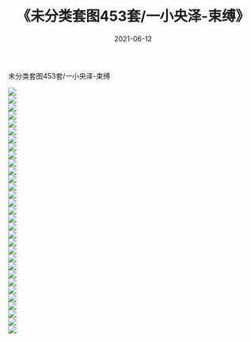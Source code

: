 ﻿---
layout: post
title:  《未分类套图453套/一小央泽-束缚》
date:   2021-06-12
img: http://pic.660000.xyz/1:/网络美图/2021/未分类套图453套/一小央泽-束缚/000.jpg
categories: [美女, 清纯, 唯美]
---

未分类套图453套/一小央泽-束缚

 ![](http://pic.660000.xyz/1:/网络美图/2021/未分类套图453套/一小央泽-束缚/001.jpg) <br>![](http://pic.660000.xyz/1:/网络美图/2021/未分类套图453套/一小央泽-束缚/002.jpg) <br>![](http://pic.660000.xyz/1:/网络美图/2021/未分类套图453套/一小央泽-束缚/003.jpg) <br>![](http://pic.660000.xyz/1:/网络美图/2021/未分类套图453套/一小央泽-束缚/004.jpg) <br>![](http://pic.660000.xyz/1:/网络美图/2021/未分类套图453套/一小央泽-束缚/005.jpg) <br>![](http://pic.660000.xyz/1:/网络美图/2021/未分类套图453套/一小央泽-束缚/006.jpg) <br>![](http://pic.660000.xyz/1:/网络美图/2021/未分类套图453套/一小央泽-束缚/007.jpg) <br>![](http://pic.660000.xyz/1:/网络美图/2021/未分类套图453套/一小央泽-束缚/008.jpg) <br>![](http://pic.660000.xyz/1:/网络美图/2021/未分类套图453套/一小央泽-束缚/009.jpg) <br>![](http://pic.660000.xyz/1:/网络美图/2021/未分类套图453套/一小央泽-束缚/010.jpg) <br>![](http://pic.660000.xyz/1:/网络美图/2021/未分类套图453套/一小央泽-束缚/011.jpg) <br>![](http://pic.660000.xyz/1:/网络美图/2021/未分类套图453套/一小央泽-束缚/012.jpg) <br>![](http://pic.660000.xyz/1:/网络美图/2021/未分类套图453套/一小央泽-束缚/013.jpg) <br>![](http://pic.660000.xyz/1:/网络美图/2021/未分类套图453套/一小央泽-束缚/014.jpg) <br>![](http://pic.660000.xyz/1:/网络美图/2021/未分类套图453套/一小央泽-束缚/015.jpg) <br>![](http://pic.660000.xyz/1:/网络美图/2021/未分类套图453套/一小央泽-束缚/016.jpg) <br>![](http://pic.660000.xyz/1:/网络美图/2021/未分类套图453套/一小央泽-束缚/017.jpg) <br>![](http://pic.660000.xyz/1:/网络美图/2021/未分类套图453套/一小央泽-束缚/018.jpg) <br>![](http://pic.660000.xyz/1:/网络美图/2021/未分类套图453套/一小央泽-束缚/019.jpg) <br>![](http://pic.660000.xyz/1:/网络美图/2021/未分类套图453套/一小央泽-束缚/020.jpg) <br>![](http://pic.660000.xyz/1:/网络美图/2021/未分类套图453套/一小央泽-束缚/021.jpg) <br>![](http://pic.660000.xyz/1:/网络美图/2021/未分类套图453套/一小央泽-束缚/022.jpg) <br>![](http://pic.660000.xyz/1:/网络美图/2021/未分类套图453套/一小央泽-束缚/023.jpg) <br>![](http://pic.660000.xyz/1:/网络美图/2021/未分类套图453套/一小央泽-束缚/024.jpg) <br>![](http://pic.660000.xyz/1:/网络美图/2021/未分类套图453套/一小央泽-束缚/025.jpg) <br>![](http://pic.660000.xyz/1:/网络美图/2021/未分类套图453套/一小央泽-束缚/026.jpg) <br>![](http://pic.660000.xyz/1:/网络美图/2021/未分类套图453套/一小央泽-束缚/027.jpg) <br>![](http://pic.660000.xyz/1:/网络美图/2021/未分类套图453套/一小央泽-束缚/028.jpg) <br>![](http://pic.660000.xyz/1:/网络美图/2021/未分类套图453套/一小央泽-束缚/029.jpg) <br>![](http://pic.660000.xyz/1:/网络美图/2021/未分类套图453套/一小央泽-束缚/030.jpg) <br>![](http://pic.660000.xyz/1:/网络美图/2021/未分类套图453套/一小央泽-束缚/031.jpg) <br>